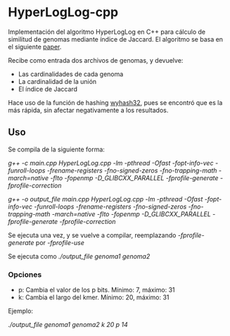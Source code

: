 # HyperLogLog-cpp
Implementación del algoritmo HyperLogLog en C++ para cálculo de similitud de genomas mediante índice de Jaccard.
El algoritmo se basa en el siguiente [paper](https://storage.googleapis.com/pub-tools-public-publication-data/pdf/40671.pdf).

Recibe como entrada dos archivos de genomas, y devuelve:
- Las cardinalidades de cada genoma
- La cardinalidad de la unión
- El índice de Jaccard

Hace uso de la función de hashing [wyhash32](https://github.com/wangyi-fudan/wyhash), pues se encontró que es la más rápida, sin afectar negativamente a los resultados.

## Uso
Se compila de la siguiente forma:

*g++ -c main.cpp HyperLogLog.cpp -lm -pthread -Ofast -fopt-info-vec -funroll-loops -frename-registers -fno-signed-zeros -fno-trapping-math -march=native -flto -fopenmp -D_GLIBCXX_PARALLEL -fprofile-generate -fprofile-correction*

*g++ -o output_file main.cpp HyperLogLog.cpp -lm -pthread -Ofast -fopt-info-vec -funroll-loops -frename-registers -fno-signed-zeros -fno-trapping-math -march=native -flto -fopenmp -D_GLIBCXX_PARALLEL -fprofile-generate -fprofile-correction*

Se ejecuta una vez, y se vuelve a compilar, reemplazando *-fprofile-generate* por *-fprofile-use*

Se ejecuta como *./output_file genoma1 genoma2*

### Opciones
- p: Cambia el valor de los p bits. Mínimo: 7, máximo: 31
- k: Cambia el largo del kmer. Mínimo: 20, máximo: 31

Ejemplo:

*./output_file genoma1 genoma2 k 20 p 14*
